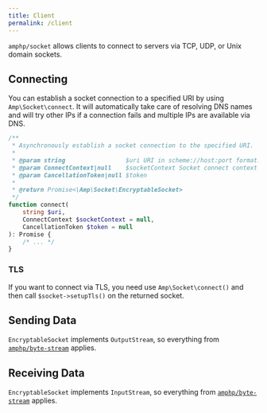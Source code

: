 ```yaml
---
title: Client
permalink: /client
---
```

`amphp/socket` allows clients to connect to servers via TCP, UDP, or Unix domain sockets.

## Connecting

You can establish a socket connection to a specified URI by using `Amp\Socket\connect`. It will automatically take care of resolving DNS names and will try other IPs if a connection fails and multiple IPs are available via DNS.

```php
/**
 * Asynchronously establish a socket connection to the specified URI.
 *
 * @param string                 $uri URI in scheme://host:port format. TCP is assumed if no scheme is present.
 * @param ConnectContext|null    $socketContext Socket connect context to use when connecting.
 * @param CancellationToken|null $token
 *
 * @return Promise<\Amp\Socket\EncryptableSocket>
 */
function connect(
    string $uri,
    ConnectContext $socketContext = null,
    CancellationToken $token = null
): Promise {
    /* ... */
}
```

### TLS

If you want to connect via TLS, you need use `Amp\Socket\connect()` and then call `$socket->setupTls()` on the returned socket.

## Sending Data

`EncryptableSocket` implements `OutputStream`, so everything from [`amphp/byte-stream`](https://amphp.org/byte-stream/#outputstream) applies.

## Receiving Data

`EncryptableSocket` implements `InputStream`, so everything from [`amphp/byte-stream`](https://amphp.org/byte-stream/#inputstream) applies.
